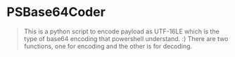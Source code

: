# PSBase64Coder
> This is a python script to encode payload as UTF-16LE which is the type of base64 encoding that powershell understand. :)
> There are two functions, one for encoding and the other is for decoding.

